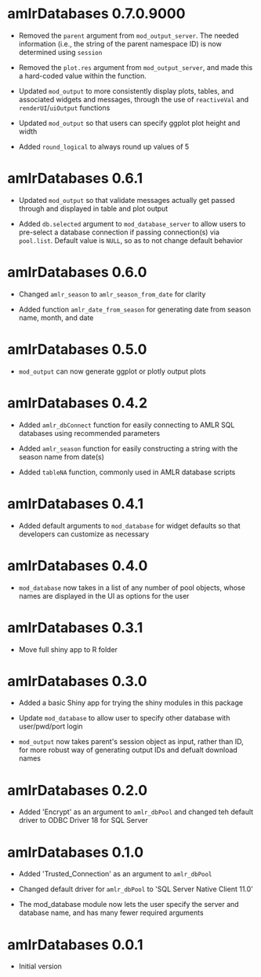 # amlrDatabases 0.7.0.9000

* Removed the `parent` argument from `mod_output_server`. The needed information (i.e., the string of the parent namespace ID) is now determined using `session`

* Removed the `plot.res` argument from `mod_output_server`, and made this a hard-coded value within the function.

* Updated `mod_output` to more consistently display plots, tables, and associated widgets and messages, through the use of `reactiveVal` and `renderUI`/`uiOutput` functions

* Updated `mod_output` so that users can specify ggplot plot height and width

* Added `round_logical` to always round up values of 5


# amlrDatabases 0.6.1

* Updated `mod_output` so that validate messages actually get passed through and displayed in table and plot output

* Added `db.selected` argument to `mod_database_server` to allow users to pre-select a database connection if passing connection(s) via `pool.list`. Default value is `NULL`, so as to not change default behavior


# amlrDatabases 0.6.0

* Changed `amlr_season` to `amlr_season_from_date` for clarity

* Added function `amlr_date_from_season` for generating date from season name, month, and date


# amlrDatabases 0.5.0

* `mod_output` can now generate ggplot or plotly output plots


# amlrDatabases 0.4.2

* Added `amlr_dbConnect` function for easily connecting to AMLR SQL databases using recommended parameters

* Added `amlr_season` function for easily constructing a string with the season name from date(s)

* Added `tableNA` function, commonly used in AMLR database scripts

# amlrDatabases 0.4.1

* Added default arguments to `mod_database` for widget defaults so that developers can customize as necessary


# amlrDatabases 0.4.0

* `mod_database` now takes in a list of any number of pool objects, whose names are displayed in the UI as options for the user


# amlrDatabases 0.3.1

* Move full shiny app to R folder


# amlrDatabases 0.3.0

* Added a basic Shiny app for trying the shiny modules in this package

* Update `mod_database` to allow user to specify other database with user/pwd/port login

* `mod_output` now takes parent's session object as input, rather than ID, for more robust way of generating output IDs and defualt download names


# amlrDatabases 0.2.0

* Added 'Encrypt' as an argument to `amlr_dbPool` and changed teh default driver to ODBC Driver 18 for SQL Server


# amlrDatabases 0.1.0

* Added 'Trusted_Connection' as an argument to `amlr_dbPool`

* Changed default driver for `amlr_dbPool` to 'SQL Server Native Client 11.0'

* The mod_database module now lets the user specify the server and database name, and has many fewer required arguments


# amlrDatabases 0.0.1

* Initial version
